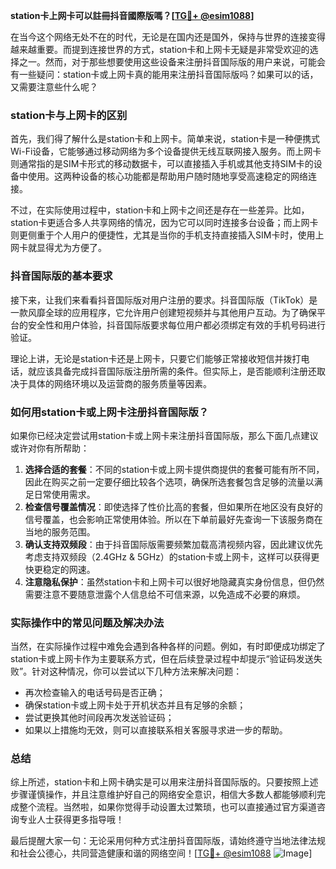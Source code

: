 **station卡上网卡可以註冊抖音國際版嗎？[[TG💪+ @esim1088](https://t.me/s/esim1088)]**

在当今这个网络无处不在的时代，无论是在国内还是国外，保持与世界的连接变得越来越重要。而提到连接世界的方式，station卡和上网卡无疑是非常受欢迎的选择之一。然而，对于那些想要使用这些设备来注册抖音国际版的用户来说，可能会有一些疑问：station卡或上网卡真的能用来注册抖音国际版吗？如果可以的话，又需要注意些什么呢？

### station卡与上网卡的区别

首先，我们得了解什么是station卡和上网卡。简单来说，station卡是一种便携式Wi-Fi设备，它能够通过移动网络为多个设备提供无线互联网接入服务。而上网卡则通常指的是SIM卡形式的移动数据卡，可以直接插入手机或其他支持SIM卡的设备中使用。这两种设备的核心功能都是帮助用户随时随地享受高速稳定的网络连接。

不过，在实际使用过程中，station卡和上网卡之间还是存在一些差异。比如，station卡更适合多人共享网络的情况，因为它可以同时连接多台设备；而上网卡则更侧重于个人用户的便捷性，尤其是当你的手机支持直接插入SIM卡时，使用上网卡就显得尤为方便了。

### 抖音国际版的基本要求

接下来，让我们来看看抖音国际版对用户注册的要求。抖音国际版（TikTok）是一款风靡全球的应用程序，它允许用户创建短视频并与其他用户互动。为了确保平台的安全性和用户体验，抖音国际版要求每位用户都必须绑定有效的手机号码进行验证。

理论上讲，无论是station卡还是上网卡，只要它们能够正常接收短信并拨打电话，就应该具备完成抖音国际版注册所需的条件。但实际上，是否能顺利注册还取决于具体的网络环境以及运营商的服务质量等因素。

### 如何用station卡或上网卡注册抖音国际版？

如果你已经决定尝试用station卡或上网卡来注册抖音国际版，那么下面几点建议或许对你有所帮助：

1. **选择合适的套餐**：不同的station卡或上网卡提供商提供的套餐可能有所不同，因此在购买之前一定要仔细比较各个选项，确保所选套餐包含足够的流量以满足日常使用需求。
2. **检查信号覆盖情况**：即使选择了性价比高的套餐，但如果所在地区没有良好的信号覆盖，也会影响正常使用体验。所以在下单前最好先查询一下该服务商在当地的服务范围。
3. **确认支持双频段**：由于抖音国际版需要频繁加载高清视频内容，因此建议优先考虑支持双频段（2.4GHz & 5GHz）的station卡或上网卡，这样可以获得更快更稳定的网速。
4. **注意隐私保护**：虽然station卡和上网卡可以很好地隐藏真实身份信息，但仍然需要注意不要随意泄露个人信息给不可信来源，以免造成不必要的麻烦。

### 实际操作中的常见问题及解决办法

当然，在实际操作过程中难免会遇到各种各样的问题。例如，有时即便成功绑定了station卡或上网卡作为主要联系方式，但在后续登录过程中却提示“验证码发送失败”。针对这种情况，你可以尝试以下几种方法来解决问题：

- 再次检查输入的电话号码是否正确；
- 确保station卡或上网卡处于开机状态并且有足够的余额；
- 尝试更换其他时间段再次发送验证码；
- 如果以上措施均无效，则可以直接联系相关客服寻求进一步的帮助。

### 总结

综上所述，station卡和上网卡确实是可以用来注册抖音国际版的。只要按照上述步骤谨慎操作，并且注意维护好自己的网络安全意识，相信大多数人都能够顺利完成整个流程。当然啦，如果你觉得手动设置太过繁琐，也可以直接通过官方渠道咨询专业人士获得更多指导哦！

最后提醒大家一句：无论采用何种方式注册抖音国际版，请始终遵守当地法律法规和社会公德心，共同营造健康和谐的网络空间！[[TG💪+ @esim1088](https://t.me/s/esim1088) ![Image](https://i.postimg.cc/4NQfJmqS/Snipaste-2025-05-13-00-14-12.png)]